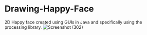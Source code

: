 # Drawing-Happy-Face
2D Happy face created using GUIs in Java and specifically using the processing library.
![Screenshot (302)](https://user-images.githubusercontent.com/88665593/151998565-29f46b89-3090-49e3-9a66-093ef94101a5.png)
